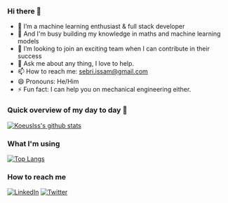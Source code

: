 ### Hi there 👋


- 🔭 I’m a machine learning enthusiast & full stack developer
- 🌱 And I'm busy building my knowledge in maths and machine learning models
- 👯 I’m looking to join an exciting team when I can contribute in their success
- 💬 Ask me about any thing, I love to help.
- 📫 How to reach me: <sebri.issam@gmail.com>
- 😄 Pronouns: He/Him
- ⚡ Fun fact: I can help you on mechanical engineering either.


### Quick overview of my day to day :art:
[![KoeusIss's github stats](https://github-readme-stats.vercel.app/api?username=KoeusIss&show_icons=true)](https://github.com/KoeusIss)

### What I'm using
[![Top Langs](https://github-readme-stats.vercel.app/api/top-langs/?username=KoeusIss&layout=compact)](https://github.com/KoeusIss)

### How to reach me
[![LinkedIn](https://raw.githubusercontent.com/praveenscience/praveenscience/master/soc/li.svg)](https://uk.linkedin.com/in/issam-sebri/) 
[![Twitter](https://raw.githubusercontent.com/praveenscience/praveenscience/master/soc/tw.svg)](https://twitter.com/koeusiss)
